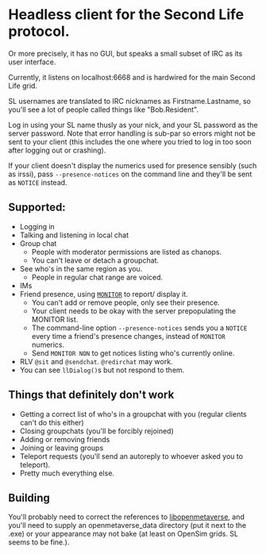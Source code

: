 ﻿# Headless client for the Second Life protocol.
Or more precisely, it has no GUI, but speaks a small subset of IRC as its user interface.

Currently, it listens on localhost:6668 and is hardwired for the main Second Life grid.

SL usernames are translated to IRC nicknames as Firstname.Lastname, so you'll see a lot of people
called things like "Bob.Resident".

Log in using your SL name thusly as your nick, and your SL password as the server password. Note
that error handling is sub-par so errors might not be sent to your client (this includes the one
where you tried to log in too soon after logging out or crashing).

If your client doesn't display the numerics used for presence sensibly (such as irssi), pass
`--presence-notices` on the command line and they'll be sent as `NOTICE` instead.

## Supported:

 * Logging in
 * Talking and listening in local chat
 * Group chat
   * People with moderator permissions are listed as chanops.
   * You can't leave or detach a groupchat.
 * See who's in the same region as you.
   * People in regular chat range are voiced.
 * IMs
 * Friend presence, using [`MONITOR`](http://ircv3.net/specs/core/monitor-3.2.html) to report/
   display it.
   * You can't add or remove people, only see their presence.
   * Your client needs to be okay with the server prepopulating the MONITOR list.
   * The command-line option `--presence-notices` sends you a `NOTICE` every time a friend's presence
     changes, instead of `MONITOR` numerics.
   * Send `MONITOR NON` to get notices listing who's currently online.
 * RLV `@sit` and `@sendchat`. `@redirchat` may work.
 * You can see `llDialog()`s but not respond to them.

## Things that definitely don't work
 * Getting a correct list of who's in a groupchat with you (regular clients can't do this either)
 * Closing groupchats (you'll be forcibly rejoined)
 * Adding or removing friends
 * Joining or leaving groups
 * Teleport requests (you'll send an autoreply to whoever asked you to teleport).
 * Pretty much everything else.

## Building
You'll probably need to correct the references to [libopenmetaverse](https://github.com/openmetaversefoundation/libopenmetaverse), and you'll need to supply an
openmetaverse_data directory (put it next to the .exe) or your appearance may not bake (at least on
OpenSim grids. SL seems to be fine.).
